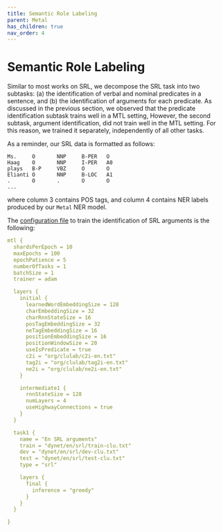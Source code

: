```yaml
---
title: Semantic Role Labeling
parent: Metal
has_children: true
nav_order: 4
---
```


# Semantic Role Labeling

Similar to most works on SRL, we decompose the SRL task into two subtasks: (a) the identification of verbal and nominal predicates in a sentence, and (b) the identification of arguments for each predicate. As discussed in the previous section, we observed that the predicate identification subtask trains well in a MTL setting, However, the second subtask, argument identification, did not train well in the MTL setting. For this reason, we trained it separately, independently of all other tasks.

As a reminder, our SRL data is formatted as follows:

```
Ms.     O       NNP     B-PER   O
Haag    O       NNP     I-PER   A0
plays   B-P     VBZ     O       O
Elianti O       NNP     B-LOC   A1
.       O       .       O       O
...
```
where column 3 contains POS tags, and column 4 contains NER labels produced by our `Metal` NER model. 

The [configuration file](https://github.com/clulab/processors/blob/master/main/src/main/resources/org/clulab/mtl-en-srla.conf) to train the identification of SRL arguments is the following:

```yml
mtl {
  shardsPerEpoch = 10
  maxEpochs = 100
  epochPatience = 5
  numberOfTasks = 1
  batchSize = 1
  trainer = adam

  layers {
    initial {
      learnedWordEmbeddingSize = 128
      charEmbeddingSize = 32
      charRnnStateSize = 16
      posTagEmbeddingSize = 32
      neTagEmbeddingSize = 16
      positionEmbeddingSize = 16
      positionWindowSize = 20
      useIsPredicate = true
      c2i = "org/clulab/c2i-en.txt"
      tag2i = "org/clulab/tag2i-en.txt"
      ne2i = "org/clulab/ne2i-en.txt"
    }

    intermediate1 {
      rnnStateSize = 128
      numLayers = 4
      useHighwayConnections = true
    }
  }

  task1 {
    name = "En SRL arguments"
    train = "dynet/en/srl/train-clu.txt"
    dev = "dynet/en/srl/dev-clu.txt"
    test = "dynet/en/srl/test-clu.txt"
    type = "srl"

    layers {
      final {
        inference = "greedy"
      }
    }
  }

}
```


